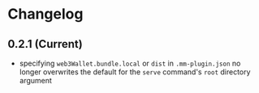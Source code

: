 # Changelog

## 0.2.1 (Current)

- specifying `web3Wallet.bundle.local` or `dist` in `.mm-plugin.json` no longer
overwrites the default for the `serve` command's `root` directory argument
